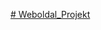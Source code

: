[# Weboldal_Projekt](https://trello.com/invite/b/68b9488aaa76195942186e64/ATTI3482bc71a2bcdb5bb210532defe3614dFAB518CE/weboldal-projekt)
